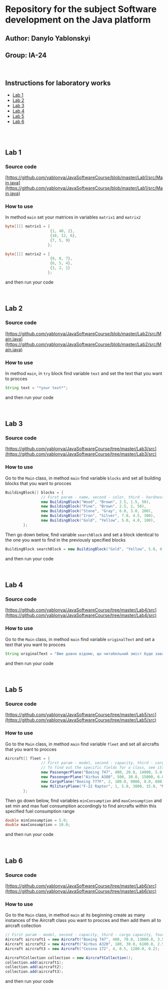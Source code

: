 # Repository for the subject Software development on the Java platform
## Author: Danylo Yablonskyi
## Group: IA-24
<br>

## Instructions for laboratory works
- [Lab 1](#lab-1)
- [Lab 2](#lab-2)
- [Lab 3](#lab-3)
- [Lab 4](#lab-4)
- [Lab 5](#lab-5)
- [Lab 6](#lab-6)
<br>
<br>

## Lab 1

### Source code 
[https://github.com/yablonya/JavaSoftwareCourse/blob/master/Lab1/src/Main.java](https://github.com/yablonya/JavaSoftwareCourse/blob/master/Lab1/src/Main.java)

### How to use
In method `main` set your matrices in variables `matrix1` and `matrix2`
```java
byte[][] matrix1 = {
                    {1, 40, 2},
                    {16, 12, 6},
                    {7, 5, 9}
                   };

byte[][] matrix2 = {
                    {9, 8, 7},
                    {6, 5, 4},
                    {3, 2, 1}
                   };
```
and then run your code
<br>
<br>
<br>

## Lab 2

### Source code 
[https://github.com/yablonya/JavaSoftwareCourse/blob/master/Lab2/src/Main.java](https://github.com/yablonya/JavaSoftwareCourse/blob/master/Lab2/src/Main.java)

### How to use
In method `main`, in `try` block find variable `text` and set the text that you want to procces
```java
String text = "*your text*";
```
and then run your code
<br>
<br>
<br>

## Lab 3

### Source code 
[https://github.com/yablonya/JavaSoftwareCourse/tree/master/Lab3/src](https://github.com/yablonya/JavaSoftwareCourse/tree/master/Lab3/src)

### How to use
Go to the `Main` class, in method `main` find variable `blocks` and set all building blocks that you want to procces
```java
BuildingBlock[] blocks = {
                // First param - name, second - color, third - hardness, fourth - weight, fifth - durability
                new BuildingBlock("Wood", "Brown", 2.5, 1.5, 50),
                new BuildingBlock("Pine", "Brown", 2.5, 2, 50),
                new BuildingBlock("Stone", "Gray", 6.0, 3.0, 200),
                new BuildingBlock("Iron", "Silver", 7.0, 4.5, 300),
                new BuildingBlock("Gold", "Yellow", 5.0, 4.0, 100),
        };
```
Then go down below, find variable `searchBlock` and set a block identical to the one you want to find in the previously specified blocks
```java
BuildingBlock searchBlock = new BuildingBlock("Gold", "Yellow", 5.0, 4.0, 100);
```
and then run your code
<br>
<br>
<br>

## Lab 4

### Source code 
[https://github.com/yablonya/JavaSoftwareCourse/tree/master/Lab4/src](https://github.com/yablonya/JavaSoftwareCourse/tree/master/Lab4/src)

### How to use
Go to the `Main` class, in method `main` find variable `originalText` and set a text that you want to procces
```java
String originalText = "Вже давно відомо, що читабельний зміст буде заважати зосередитись людині..."
```
and then run your code
<br>
<br>
<br>

## Lab 5

### Source code 
[https://github.com/yablonya/JavaSoftwareCourse/tree/master/Lab5/src](https://github.com/yablonya/JavaSoftwareCourse/tree/master/Lab5/src)

### How to use
Go to the `Main` class, in method `main` find variable `fleet` and set all aircrafts that you want to procces
```java
Aircraft[] fleet = {
                // First param - model, second - capacity, third - cargo capacity, fourth - flight range, fifth - fuel consumption
                // To find out the specific fields for a class, see its documentation
                new PassengerPlane("Boeing 747", 400, 20.0, 14000, 5.0, 350, 50),
                new PassengerPlane("Airbus A380", 500, 30.0, 15000, 6.0, 450, 50),
                new CargoPlane("Boeing 777F", 2, 100.0, 9000, 8.0, 600),
                new MilitaryPlane("F-22 Raptor", 1, 5.0, 3000, 15.0, "Missiles")
        };

```
Then go down below, find variables `minConsumption` and `maxConsumption` and set min and max fuel consumption accordingly to find aircrafts within this specified fuel consumption range
```java
double minConsumption = 5.0;
double maxConsumption = 10.0;
```
and then run your code
<br>
<br>
<br>

## Lab 6

### Source code 
[https://github.com/yablonya/JavaSoftwareCourse/tree/master/Lab6/src](https://github.com/yablonya/JavaSoftwareCourse/tree/master/Lab6/src)

### How to use
Go to the `Main` class, in method `main` at its beginning create as many instances of the Aircraft class you want to procces and then add them all to aircraft collection
```java
// First param - model, second - capacity, third - cargo capacity, fourth - flight range, fifth - fuel consumption
Aircraft aircraft1 = new Aircraft("Boeing 747", 400, 70.0, 13000.0, 3.5);
Aircraft aircraft2 = new Aircraft("Airbus A320", 180, 30.0, 6100.0, 2.5);
Aircraft aircraft3 = new Aircraft("Cessna 172", 4, 0.5, 1280.0, 0.2);

AircraftCollection collection = new AircraftCollection();
collection.add(aircraft1);
collection.add(aircraft2);
collection.add(aircraft3);
```
and then run your code
